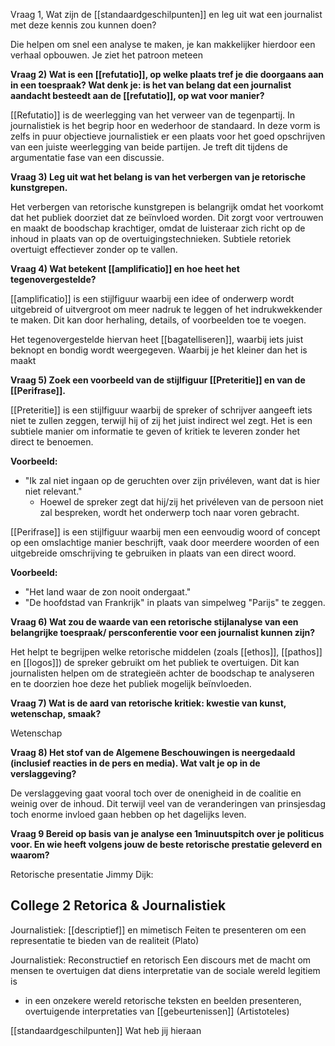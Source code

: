 Vraag 1, Wat zijn de [[standaardgeschilpunten]] en leg uit wat een journalist met deze kennis zou kunnen doen?

Die helpen om snel een analyse te maken, je kan makkelijker hierdoor een verhaal opbouwen. Je ziet het patroon meteen


**Vraag 2) Wat is een [[refutatio]], op welke plaats tref je die doorgaans aan in een toespraak? Wat denk je: is het van belang dat een journalist aandacht besteedt aan de [[refutatio]], op wat voor manier?**

[[Refutatio]] is de weerlegging van het verweer van de tegenpartij. In journalistiek is het begrip hoor en wederhoor de standaard. In deze vorm is zelfs in puur objectieve journalistiek er een plaats voor het goed opschrijven van een juiste weerlegging van beide partijen. 
Je treft dit tijdens de argumentatie fase van een discussie.

**Vraag 3) Leg uit wat het belang is van het verbergen van je retorische kunstgrepen.** 

Het verbergen van retorische kunstgrepen is belangrijk omdat het voorkomt dat het publiek doorziet dat ze beïnvloed worden. Dit zorgt voor vertrouwen en maakt de boodschap krachtiger, omdat de luisteraar zich richt op de inhoud in plaats van op de overtuigingstechnieken. Subtiele retoriek overtuigt effectiever zonder op te vallen.

**Vraag 4) Wat betekent [[amplificatio]] en hoe heet het tegenovergestelde?**

[[amplificatio]] is een stijlfiguur waarbij een idee of onderwerp wordt uitgebreid of uitvergroot om meer nadruk te leggen of het indrukwekkender te maken. Dit kan door herhaling, details, of voorbeelden toe te voegen.

Het tegenovergestelde hiervan heet [[bagatelliseren]], waarbij iets juist beknopt en bondig wordt weergegeven. Waarbij je het kleiner dan het is maakt

**Vraag 5) Zoek een voorbeeld van de stijlfiguur [[Preteritie]] en van de [[Perifrase]].**

[[Preteritie]] is een stijlfiguur waarbij de spreker of schrijver aangeeft iets niet te zullen zeggen, terwijl hij of zij het juist indirect wel zegt. Het is een subtiele manier om informatie te geven of kritiek te leveren zonder het direct te benoemen.

**Voorbeeld:**
- "Ik zal niet ingaan op de geruchten over zijn privéleven, want dat is hier niet relevant."
    - Hoewel de spreker zegt dat hij/zij het privéleven van de persoon niet zal bespreken, wordt het onderwerp toch naar voren gebracht.


[[Perifrase]] is een stijlfiguur waarbij men een eenvoudig woord of concept op een omslachtige manier beschrijft, vaak door meerdere woorden of een uitgebreide omschrijving te gebruiken in plaats van een direct woord.

**Voorbeeld:**
- "Het land waar de zon nooit ondergaat."
- "De hoofdstad van Frankrijk" in plaats van simpelweg "Parijs" te zeggen.


**Vraag 6) Wat zou de waarde van een retorische stijlanalyse van een belangrijke toespraak/ persconferentie voor een journalist kunnen zijn?**

Het helpt te begrijpen welke retorische middelen (zoals [[ethos]], [[pathos]] en [[logos]]) de spreker gebruikt om het publiek te overtuigen. Dit kan journalisten helpen om de strategieën achter de boodschap te analyseren en te doorzien hoe deze het publiek mogelijk beïnvloeden.


**Vraag 7) Wat is de aard van retorische kritiek: kwestie van kunst, wetenschap, smaak?**

Wetenschap



**Vraag 8) Het stof van de Algemene Beschouwingen is neergedaald (inclusief reacties in de pers en media). Wat valt je op in de verslaggeving?**

De verslaggeving gaat vooral toch over de onenigheid in de coalitie en weinig over de inhoud. Dit terwijl veel van de veranderingen van prinsjesdag toch enorme invloed gaan hebben op het dagelijks leven.


**Vraag 9 Bereid op basis van je analyse een 1minuutspitch over je politicus voor. En wie heeft volgens jouw de beste retorische prestatie geleverd en waarom?**

Retorische presentatie Jimmy Dijk:



## College 2 Retorica & Journalistiek

Journalistiek: [[descriptief]] en mimetisch
Feiten te presenteren om een representatie te bieden van de realiteit (Plato)


Journalistiek: Reconstructief en retorisch
Een discours met de macht om mensen te overtuigen dat diens interpretatie van de sociale wereld legitiem is

- in een onzekere wereld retorische teksten en beelden presenteren, overtuigende interpretaties van [[gebeurtenissen]] (Artistoteles)

[[standaardgeschilpunten]]
Wat heb jij hieraan

